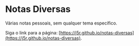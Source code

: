 # Notas Diversas

Várias notas pessoais, sem qualquer tema específico.

Siga o link para a página: [https://j5r.github.io/notas-diversas](https://j5r.github.io/notas-diversas).
